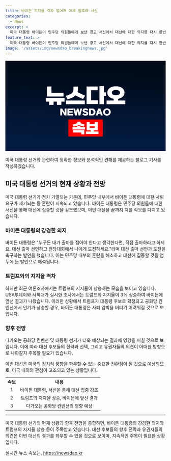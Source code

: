 ```yaml
---
title: 바이든 지지율 격차 벌어져 이제 멈추라 서신
categories:
  - News
excerpt: >
  미국 대통령 바이든이 민주당 의원들에게 보낸 경고 서신에서 대선에 대한 의지를 다시 한번 박스며 혼란 중단을 촉구했습니다. 민주당 내부의 혼란은 트럼프에게 도움이 되고 민주당에 상처를 줄 수 있다고 경고했으며, 대의원 확보와 트럼프와의 격차를 강조했습니다. 하지만 최근 여론조사에서 트럼프의 지지율이 상승하며 경계심을 키우고 있고, 공화당 컨벤션으로 지지율 격차가 벌어질 가능성도 우려되고 있습니다.
feature_text: >
  미국 대통령 바이든이 민주당 의원들에게 보낸 경고 서신에서 대선에 대한 의지를 다시 한번 박스며 혼란 중단을 촉구했습니다. 민주당 내부의 혼란은 트럼프에게 도움이 되고 민주당에 상처를 줄 수 있다고 경고했으며, 대의원 확보와 트럼프와의 격차를 강조했습니다. 하지만 최근 여론조사에서 트럼프의 지지율이 상승하며 경계심을 키우고 있고, 공화당 컨벤션으로 지지율 격차가 벌어질 가능성도 우려되고 있습니다.
image: '/assets/img/newsdao_breakingnews.jpg'
---
```


<p><img src="/assets/img/newsdao_breakingnews.jpg" alt="bookingtag 속보" /></p>

<p>미국 대통령 선거와 관련하여 정확한 정보와 분석적인 견해를 제공하는 블로그 기사를 작성하겠습니다.</p>

<h2 data-ke-size="size26">미국 대통령 선거의 현재 상황과 전망</h2>

<p>미국 대통령 선거가 점차 가열되는 가운데, 민주당 내부에서 바이든 대통령에 대한 사퇴 요구가 제기되는 등 혼란이 지속되고 있습니다. 바이든 대통령은 민주당 의원들에 대한 서신을 통해 대선에 집중할 것을 강조했으며, 이번 대선을 끝까지 치를 각오를 다지고 있습니다.</p>

<p data-ke-size="size16"></p>

<h3>바이든 대통령의 강경한 의지</h3>

<p>바이든 대통령은 "누구든 내가 출마를 접어야 한다고 생각한다면, 직접 출마하라고 하세요. 대선 출마 선언하고 전당대회에서 나에게 도전하세요."라며 대선 출마 선언과 도전을 촉구하는 발언을 했습니다. 이는 민주당 내부의 혼란을 해소하고 대선에 집중할 것을 염두에 둔 발언으로 해석됩니다.</p>

<h3>트럼프와의 지지율 격차</h3>

<p>하지만 최근 여론조사에서는 트럼프의 지지율이 상승하는 모습을 보이고 있습니다. USA투데이와 서퍽대가 실시한 조사에서는 트럼프의 지지율이 3% 상승하여 바이든에 앞선 결과가 나왔습니다. 이러한 상황에서 트럼프가 대통령 후보로 확정되고 공화당 컨벤션에서 인기가 상승할 경우, 바이든 대통령은 사퇴 압박을 버티기 어려워질 것으로 보입니다.</p>

<h3>향후 전망</h3>

<p>다가오는 공화당 컨벤션 및 대통령 선거가 더욱 예상되는 결과에 영향을 미칠 것으로 보입니다. 이에 따라 대선 후보들의 전략과 선택, 그리고 유권자들의 의견이 어떠한 방향으로 나아갈지 주목할 필요가 있습니다.</p>

<p>이번 대선은 미국의 정치적 풍향을 좌우할 수 있는 중요한 전환점이 될 것으로 예상되므로, 미국 내외의 관심이 고조되고 있는 상황입니다.</p>

<p data-ke-size="size16"></p>

<table>
  <tr>
    <td style="text-align: center; height: 17px;"><b>속보</b></td>
    <td style="text-align: center; height: 17px;"><b>내용</b></td>
  </tr>
  <tr>
    <td style="text-align: center; height: 17px;">1</td>
    <td style="text-align: center; height: 17px;">바이든 대통령, 서신을 통해 대선 집중 강조</td>
  </tr>
  <tr>
    <td style="text-align: center; height: 17px;">2</td>
    <td style="text-align: center; height: 17px;">트럼프의 지지율 상승, 바이든에 앞선 결과</td>
  </tr>
  <tr>
    <td style="text-align: center; height: 17px;">3</td>
    <td style="text-align: center; height: 17px;">다가오는 공화당 컨벤션의 영향 예상</td>
  </tr>
</table>

<hr>

<p>미국 대통령 선거의 현재 상황과 향후 전망을 종합하면, 바이든 대통령의 강경한 의지와 트럼프의 지지율 상승 등이 주목받고 있습니다. 대선 후보들의 향후 전략과 유권자들의 의견은 이번 대선의 결과를 좌우할 수 있을 것으로 보이며, 지속적인 주목이 필요한 상황입니다.</p>
실시간 뉴스 속보는, <a href="https://newsdao.kr" rel="dofollow">https://newsdao.kr</a>


